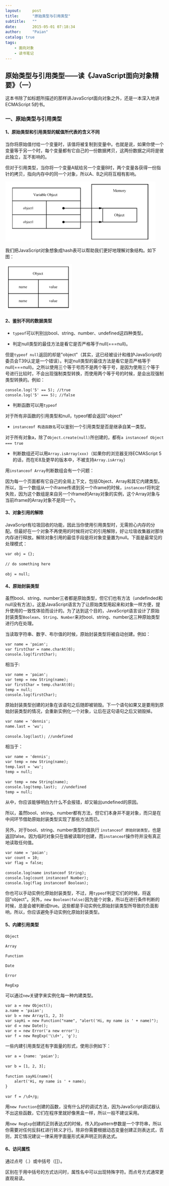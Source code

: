 ```yaml
---
layout:     post
title:      "原始类型与引用类型"
subtitle:   ""
date:       2015-05-01 07:18:34
author:     "Paian"
catalog: true
tags:
    - 面向对象
    - 读书笔记
---
```


## 原始类型与引用类型——读《JavaScript面向对象精要》（一）

这本书除了如标题所描述的那样讲JavaScript面向对象之外，还是一本深入地讲ECMAScript 5的书。

### 一、原始类型与引用类型

#### 1、原始类型和引用类型的赋值所代表的含义不同

当你将原始值付给一个变量时，该值将被复制到变量中。也就是说，如果你使一个变量等于另一个时，每个变量都有它自己的一份数据拷贝，这两份数据之间将是彼此独立，互不影响的。

但对于引用类型，当你将一个变量A赋给另一个变量B时，两个变量各获得一份指针的拷贝，指向内存中的同一个对象，所以A、B之间将互相有影响。

![](/img/in-post/object-orientied-javascript-2.png)

我们把JavaScript对象想象成hash表可以帮助我们更好地理解对象结构。如下图：

![](/img/in-post/object-orientied-javascript-1.png)

#### 2、鉴别不同的数据类型

- `typeof`可以判别出bool、string、number、undefined这四种类型。

- 判定null类型的最佳方法是看它是否严格等于null(===null)。

但是`typeof null`返回的却是"object"（其实，这已经被设计和维护JavaScript的委员会T39认定是一个错误）。判定null类型的最佳方法是看它是否严格等于null(===null)。之所以使用三个等于号而不是两个等于号，是因为使用三个等于号进行比较时，不会出现强制类型转换，而使用两个等于号的时候，是会出现强制类型转换的。例如：

```
console.log('5' == 5); //true
console.log('5' === 5); //false
```

- 判断函数可以用`typeof`

对于所有非函数的引用类型和null，typeof都会返回"object"

- `instanceof 构造函数名`可以鉴别一个引用类型是否是继承自某一类型。

对于所有对象a，除了`Object.create(null)`所创建的，都有`a instanceof Object === true`

- 判断数组还可以用`Array.isArray(xxx)`（如果你的浏览器支持ECMAScript 5的话，而在IE8及更早的版本中，不被支持`Array.isArray`）

用`instanceof Array`判断数组会有一个问题：

因为每一个页面都有它自己的全局上下文，包括Object、Array和其它内建类型。所以，当一个数组从一个iframe传递到另一个iframe的时候，`instanceof`将判定失败，因为这个数组是来自另一个iframe的Array对象的实例，这个Array对象与当前iframe的Array对象不是同一个。

#### 3、对象引用的解除

JavaScript有垃圾回收的功能，因此当你使用引用类型时，无需担心内存的分配。但最好在一个对象不再使用的时候将对它的引用解除，好让垃圾收集器对那块内存进行释放。解除对象引用的最佳手段是将对象变量置为null。下面是最常见的处理模式：

```
var obj = {};

// do something here

obj = null;
```

#### 4、原始封装类型

虽然bool、string、number三者都是原始类型，但它们也有方法（undefinded和null没有方法）。这是JavaScript语言为了让原始类型用起来和对象一样方便，提升使用的一致性体验而设计的。为了达到这个目的，JavaScript语言设计了原始封装类型`Boolean`、`String`、`Number`来对bool、string、number这三种原始类型进行内在处理。

当读取字符串、数字、布尔值的时候，原始封装类型将被自动创建。例如：

```
var name = 'paian';
var firstChar = name.charAt(0);
console.log(firstChar);
```

相当于:

```
var name = 'paian';
var temp = new String(name);
var firstChar = temp.charAt(0);
temp = null;
console.log(firstChar);
```

原始封装类型创建的对象在该语句之后随即被销毁。下一个语句如果又是要用到原始封装类型的情况，会重新实例化一个对象，让后在这句语句之后又销毁掉。

```
var name = 'dennis';
name.last = 'wu';

console.log(last); //undefined
```

相当于：

```
var name = 'dennis';
var temp = new String(name);
temp.last = 'wu';
temp = null;

var temp = new String(name);
console.log(temp.last);  //undefined
temp = null;
```

从中，你应该能够明白为什么不会报错，却又输出undefined的原因。

所以，虽然bool、string、number都有方法，但它们本身并不是对象，而只是在中间环节借助原始封装类型实现了那些方法而已。

另外，对于bool、string、number类型的值执行 `instanceof 原始封装类型`，也是返回false。因为临时对象只在值被读取时创建，而`instanceof`操作符并没有真正地读取任何值。

```
var name = 'paian';
var count = 10;
var flag = false;

console.log(name instanceof String);
console.log(count instanceof Number);
console.log(flag instanceof Boolean);
```

你也可以手动实例化原始封装类型，不过，用`typeof`判定它们的时候，将返回"object"。另外，`new Boolean(false)`因为是个对象，所以在进行条件判断的时候，总是会被判断成true。这些都是手动实例化原始封装类型所导致的负面影响，所以，你应该避免手动实例化原始封装类型。

#### 5、内建引用类型

`Object`

`Array`

`Function`

`Date`

`Error`

`RegExp`

可以通过`new`关键字来实例化每一种内建类型。

```
var a = new Object();
a.name = 'paian';
var b = new Array(1, 2, 3)
var sayHi = new Function("name", "alert('Hi, my name is ' + name)");
var d = new Date();
var e = new Error('a new error');
var f = new RegExp('\\d+', 'g');
```

一些内建引用类型还有字面量的形式，使用示例如下：

```
var a = {name: 'paian'};

var b = [1, 2, 3];

function sayHi(name){
    alert('Hi, my name is ' + name);
}

var f = /\d+/g;
```

用`new Function`创建的函数，没有什么好的调试方法，因为JavaScript调试器认不出这些函数，它们在程序里就好像黑盒一样，所以一般不建议采用。

用`new RegExp`创建的正则表达式的时候，传入的pattern参数是一个字符串，所以你需要对任何反斜杠进行转义才行。除非你需要根据动态变量创建正则表达式，否则，其它情况建议一律采用字面量形式来声明正则表达式。

#### 6、访问属性

通过点号（.）或中括号（[]）。

区别在于用中括号的方式访问时，属性名中可以出现特殊字符。而点号方式通常更直观易读。







